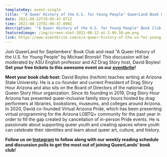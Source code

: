 ```yaml
---
templateKey: event-single
title: '"A Queer History of the U.S. for Young People" QueerLand Book Club: Part 2!'
date: 2021-09-22T19:05:47.071Z
time: 2021-08-13T01:00:47.090Z
description: '"A Queer History of the U.S. for Young People" Book Club: Part 2'
featuredimage: /img/screen-shot-2021-08-12-at-3.06.58-pm.png
link: https://www.eventbrite.com/e/a-queer-history-of-the-us-for-young-people-queerland-book-club-part-2-tickets-165176235567
---
```

Join QueerLand for Septembers' Book Club and read "A Queer History of the U.S. for Young People" by Michael Bronski! This discussion will be moderated by ASU English professor and AZ Drag Story host, David Boyles! **Get your free tickets to this awesome event on our [eventbrite](https://www.eventbrite.com/e/a-queer-history-of-the-us-for-young-people-queerland-book-club-part-2-tickets-165176235567)!**

**Meet your book club host:** David Boyles (he/him) teaches writing at Arizona State University. He is a co-founder and current President of Drag Story Hour Arizona and also sits on the Board of Directors of the national Drag Queen Story Hour organization. Since its founding in 2019, Drag Story Hour Arizona has presented queer-inclusive family story hours hosted by drag performers at libraries, bookstores, museums, and colleges around Arizona. In 2020, David co-founded Virtual Arizona Pride, which has been presenting virtual programming for the Arizona LGBTQ+ community for the past year in order to fill the gap created by cancellation of in-person Pride events. He is passionate about supporting queer youth and creating spaces where youth can celebrate their identities and learn about queer art, culture, and history.

**Follow us on [Instagram](<>) to follow along with our weekly reading schedule and discussion polls to get the most out of joining QueerLands' book club!**